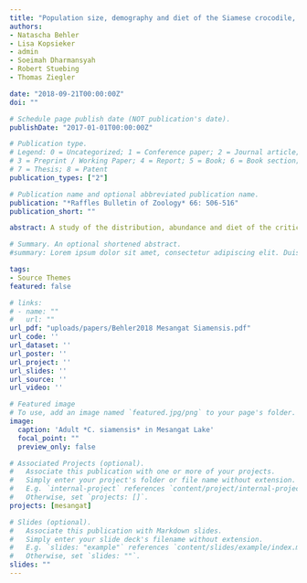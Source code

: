 ```yaml
---
title: "Population size, demography and diet of the Siamese crocodile, Crocodylus siamensis (Schneider, 1801) in the Mesangat Swamp in Kalimantan, Indonesia"
authors:
- Natascha Behler
- Lisa Kopsieker
- admin
- Soeimah Dharmansyah
- Robert Stuebing
- Thomas Ziegler

date: "2018-09-21T00:00:00Z"
doi: ""

# Schedule page publish date (NOT publication's date).
publishDate: "2017-01-01T00:00:00Z"

# Publication type.
# Legend: 0 = Uncategorized; 1 = Conference paper; 2 = Journal article;
# 3 = Preprint / Working Paper; 4 = Report; 5 = Book; 6 = Book section;
# 7 = Thesis; 8 = Patent
publication_types: ["2"]

# Publication name and optional abbreviated publication name.
publication: "*Raffles Bulletin of Zoology* 66: 506-516"
publication_short: ""

abstract: A study of the distribution, abundance and diet of the critically endangered Siamese crocodile (*Crocodylus siamensis*) was undertaken during 2010 and 2011 in the Mesangat wetland, East Kalimantan, Indonesia. It provides the first hard data concerning the ecology of the species outside of mainland Indochina. Crocodiles were captured if possible, weighed, measured and tagged subcutaneously with a Passive Integrated Transponder (PIT tag). Forty-three (43) non-hatchling *C. siamensis* were identified, of which seven were adults. An estimate of total non-hatchling population size was calculated from individuals marked in 2010 and re-captured in 2011, extrapolated to the area of all locations where *C. siamensis* were seen. The total population size in the survey area was estimated to be approximately 75 individuals. Ninety-one percent (91%) of all *C. siamensis* detections (n= 77) occurred outside the forest-type habitat, adjacent to or within two meters of floating grassy mats. The first investigation on stomach contents of the species was undertaken in this study. Diet samples from 13 *C. siamensis* were obtained from stomach lavage and analysed individually. Prey found in stomach contents contained insect remnants, snail shells, fish bones, bird feathers, snake scales and small mammal fur and varied considerably between individuals. The presence of necrophagic ants suggested that *C. siamensis* consume carrion. The current study confirmed at least one healthy breeding population of *C. siamensis* outside of the mainland of Indochina and provides important data for the species’ long-term conservation in Kalimantan.

# Summary. An optional shortened abstract.
#summary: Lorem ipsum dolor sit amet, consectetur adipiscing elit. Duis posuere tellus ac convallis placerat. Proin tincidunt magna sed ex sollicitudin condimentum.

tags:
- Source Themes
featured: false

# links:
# - name: ""
#   url: ""
url_pdf: "uploads/papers/Behler2018 Mesangat Siamensis.pdf"
url_code: ''
url_dataset: ''
url_poster: ''
url_project: ''
url_slides: ''
url_source: ''
url_video: ''

# Featured image
# To use, add an image named `featured.jpg/png` to your page's folder. 
image:
  caption: 'Adult *C. siamensis* in Mesangat Lake'
  focal_point: ""
  preview_only: false

# Associated Projects (optional).
#   Associate this publication with one or more of your projects.
#   Simply enter your project's folder or file name without extension.
#   E.g. `internal-project` references `content/project/internal-project/index.md`.
#   Otherwise, set `projects: []`.
projects: [mesangat]

# Slides (optional).
#   Associate this publication with Markdown slides.
#   Simply enter your slide deck's filename without extension.
#   E.g. `slides: "example"` references `content/slides/example/index.md`.
#   Otherwise, set `slides: ""`.
slides: ""
---
```


